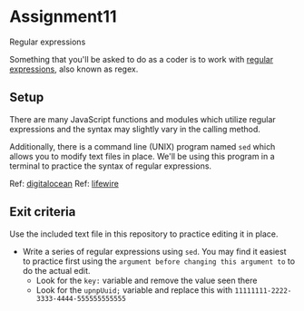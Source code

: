 # Assignment11
Regular expressions

Something that you'll be asked to do as a coder is to work with [regular expressions](https://developer.mozilla.org/en-US/docs/Web/JavaScript/Guide/Regular_Expressions), also known as regex.

## Setup
There are many JavaScript functions and modules which utilize regular expressions and the syntax may slightly vary in the calling method.

Additionally, there is a command line (UNIX) program named `sed` which allows you to modify text files in place. We'll be using this program in a terminal to practice the syntax of regular expressions.

Ref:  [digitalocean](https://www.digitalocean.com/community/tutorials/the-basics-of-using-the-sed-stream-editor-to-manipulate-text-in-linux)
Ref:  [lifewire](https://www.lifewire.com/example-uses-of-sed-2201058)

## Exit criteria
Use the included text file in this repository to practice editing it in place.

* Write a series of regular expressions using `sed`. You may find it easiest to practice first using the `` argument before changing this argument to `` to do the actual edit.
  * Look for the `key:` variable and remove the value seen there
  * Look for the `upnpUuid;` variable and replace this with `11111111-2222-3333-4444-555555555555`
